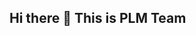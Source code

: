 ## Hi there 👋 This is PLM Team

<!--
🤿 We are a team focusing on **Efficient Peripheral Language Models**!
-->
